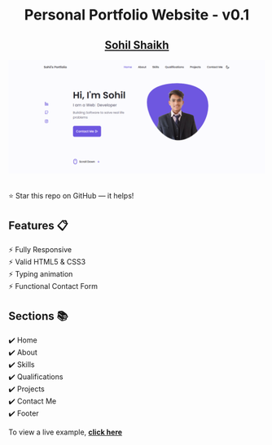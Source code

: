 <div align="center">

<h1>Personal Portfolio Website - v0.1</h1>

<h2>
  <a href="https://sohilshaikh.netlify.app/">Sohil Shaikh</a>
</h2>

<div align="center">
  <a href="https://sohilshaikh.netlify.app/">
    <img alt="Mockup" src="Mockup.png" />
  </a>
</div>

<br/>

</div>

⭐ Star this repo on GitHub — it helps!

## Features 📋

⚡️ Fully Responsive\
⚡️ Valid HTML5 & CSS3\
⚡️ Typing animation\
⚡️ Functional Contact Form

## Sections 📚

✔️ Home\
✔️ About\
✔️ Skills \
✔️ Qualifications \
✔️ Projects\
✔️ Contact Me\
✔️ Footer

To view a live example, **[click here](https://sohilshaikh.netlify.app/)**
